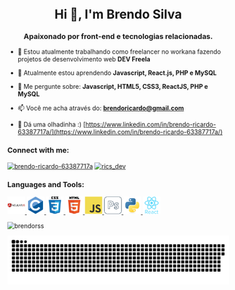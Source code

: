<h1 align="center">Hi 👋, I'm Brendo Silva</h1>
<h3 align="center">Apaixonado por front-end e tecnologias relacionadas.</h3>

- 🔭 Estou atualmente trabalhando como freelancer no workana fazendo projetos de desenvolvimento web **DEV Freela**

- 🌱 Atualmente estou aprendendo **Javascript, React.js, PHP e MySQL**

- 💬 Me pergunte sobre: **Javascript, HTML5, CSS3, ReactJS, PHP e MySQL**

- 📫 Você me acha através do: **brendoricardo@gmail.com**

- 📄 Dá uma olhadinha :) [https://www.linkedin.com/in/brendo-ricardo-63387717a/](https://www.linkedin.com/in/brendo-ricardo-63387717a/)

<h3 align="left">Connect with me:</h3>
<p align="left">
<a href="https://linkedin.com/in/brendo-ricardo-63387717a" target="blank"><img align="center" src="https://raw.githubusercontent.com/rahuldkjain/github-profile-readme-generator/master/src/images/icons/Social/linked-in-alt.svg" alt="brendo-ricardo-63387717a" height="30" width="40" /></a>
<a href="https://instagram.com/rics_dev" target="blank"><img align="center" src="https://raw.githubusercontent.com/rahuldkjain/github-profile-readme-generator/master/src/images/icons/Social/instagram.svg" alt="rics_dev" height="30" width="40" /></a>
</p>

<h3 align="left">Languages and Tools:</h3>
<p align="left"> <a href="https://angular.io" target="_blank" rel="noreferrer"> <img src="https://raw.githubusercontent.com/devicons/devicon/master/icons/angularjs/angularjs-original-wordmark.svg" alt="angularjs" width="40" height="40"/> </a> <a href="https://www.cprogramming.com/" target="_blank" rel="noreferrer"> <img src="https://raw.githubusercontent.com/devicons/devicon/master/icons/c/c-original.svg" alt="c" width="40" height="40"/> </a> <a href="https://www.w3schools.com/css/" target="_blank" rel="noreferrer"> <img src="https://raw.githubusercontent.com/devicons/devicon/master/icons/css3/css3-original-wordmark.svg" alt="css3" width="40" height="40"/> </a> <a href="https://www.w3.org/html/" target="_blank" rel="noreferrer"> <img src="https://raw.githubusercontent.com/devicons/devicon/master/icons/html5/html5-original-wordmark.svg" alt="html5" width="40" height="40"/> </a> <a href="https://developer.mozilla.org/en-US/docs/Web/JavaScript" target="_blank" rel="noreferrer"> <img src="https://raw.githubusercontent.com/devicons/devicon/master/icons/javascript/javascript-original.svg" alt="javascript" width="40" height="40"/> </a> <a href="https://www.photoshop.com/en" target="_blank" rel="noreferrer"> <img src="https://raw.githubusercontent.com/devicons/devicon/master/icons/photoshop/photoshop-line.svg" alt="photoshop" width="40" height="40"/> </a> <a href="https://www.python.org" target="_blank" rel="noreferrer"> <img src="https://raw.githubusercontent.com/devicons/devicon/master/icons/python/python-original.svg" alt="python" width="40" height="40"/> </a> <a href="https://reactjs.org/" target="_blank" rel="noreferrer"> <img src="https://raw.githubusercontent.com/devicons/devicon/master/icons/react/react-original-wordmark.svg" alt="react" width="40" height="40"/> </a> </p>

<p><img align="center" src="https://github-readme-stats.vercel.app/api/top-langs?username=brendorss&show_icons=true&locale=en&layout=compact" alt="brendorss" /></p>

<picture>
  <source media="(prefers-color-scheme: dark)" srcset="https://raw.githubusercontent.com/brendorss/brendorss/output/github-contribution-grid-snake-dark.svg">
  <source media="(prefers-color-scheme: light)" srcset="https://raw.githubusercontent.com/brendorss/brendorss/output/github-contribution-grid-snake-dark.svg">
  <img alt="github contribution grid snake animation" src="https://raw.githubusercontent.com/brendorss/brendorss/output/github-contribution-grid-snake.svg">
</picture>
<br><br>
